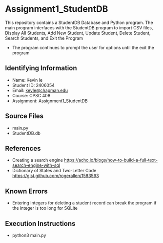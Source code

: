# Assignment1_StudentDB
This repository contains a StudentDB Database and Python program.
The main program interfaces with the StudentDB program to import CSV files,
Display All Students, Add New Student, Update Student, Delete Student,
Search Students, and Exit the Program

* The program continues to prompt the user for options until the exit the program

## Identifying Information

* Name: Kevin le
* Student ID: 2406054
* Email: kevle@chapman.edu
* Course: CPSC 408
* Assignment: Assignment1_StudentDB

## Source Files 

* main.py
* StudentDB.db

## References

* Creating a search engine https://acho.io/blogs/how-to-build-a-full-text-search-engine-with-sql
* Dictionary of States and Two-Letter Code https://gist.github.com/rogerallen/1583593

## Known Errors

* Entering Integers for deleting a student record can break the program if the integer is too long for SQLite

## Execution Instructions

* python3 main.py